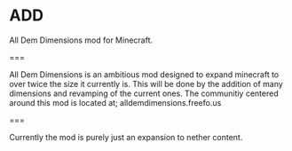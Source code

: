 ADD
===

All Dem Dimensions mod for Minecraft.

===

All Dem Dimensions is an ambitious mod designed to expand minecraft to over twice the size it currently is.
This will be done by the addition of many dimensions and revamping of the current ones.
The communitiy centered around this mod is located at; alldemdimensions.freefo.us

===

Currently the mod is purely just an expansion to nether content.
